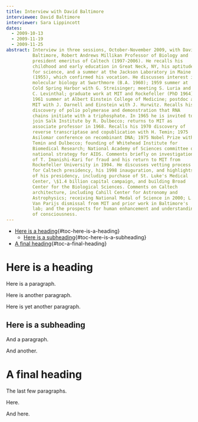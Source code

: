 ```yaml
---
title: Interview with David Baltimore
interviewee: David Baltimore
interviewer: Sara Lippincott
dates:
  - 2009-10-13
  - 2009-11-19
  - 2009-11-25
abstract: Interview in three sessions, October-November 2009, with David
          Baltimore, Robert Andrews Millikan Professor of Biology and
          president emeritus of Caltech (1997-2006). He recalls his
          childhood and early education in Great Neck, NY, his aptitude
          for science, and a summer at the Jackson Laboratory in Maine
          (1955), which confirmed his vocation. He discusses interest in
          molecular biology at Swarthmore (B.A. 1960); 1959 summer at
          Cold Spring Harbor with G. Streisinger; meeting S. Luria and
          C. Levinthal; graduate work at MIT and Rockefeller (PhD 1964);
          1961 summer at Albert Einstein College of Medicine; postdoc at
          MIT with J. Darnell and Einstein with J. Hurwitz. Recalls his
          discovery of polio polymerase and demonstration that RNA
          chains initiate with a triphosphate. In 1965 he is invited to
          join Salk Institute by R. Dulbecco; returns to MIT as
          associate professor in 1968. Recalls his 1970 discovery of
          reverse transcriptase and copublication with H. Temin; 1975
          Asilomar conference on recombinant DNA; 1975 Nobel Prize with
          Temin and Dulbecco; founding of Whitehead Institute for
          Biomedical Research; National Academy of Sciences committee on
          national strategy for AIDS. Comments briefly on investigation
          of T. Imanishi-Kari for fraud and his return to MIT from
          Rockefeller University in 1994. He discusses vetting process
          for Caltech presidency, his 1998 inauguration, and highlights
          of his presidency, including purchase of St. Luke's Medical
          Center, \$1.4 billion capital campaign, and building Broad
          Center for the Biological Sciences. Comments on Caltech
          architecture, including Cahill Center for Astronomy and
          Astrophysics; receiving National Medal of Science in 2000; L.
          Van Parijs dismissal from MIT and prior work in Baltimore's
          lab; and the prospects for human enhancement and understanding
          of consciousness.
---
```


-   [Here is a heading](#here-is-a-heading){#toc-here-is-a-heading}
    -   [Here is a
        subheading](#here-is-a-subheading){#toc-here-is-a-subheading}
-   [A final heading](#a-final-heading){#toc-a-final-heading}

# Here is a heading

Here is a paragraph.

Here is another paragraph.

Here is yet another paragraph.

## Here is a subheading

And a paragraph.

And another.

# A final heading

The last few paragraphs.

Here.

And here.
